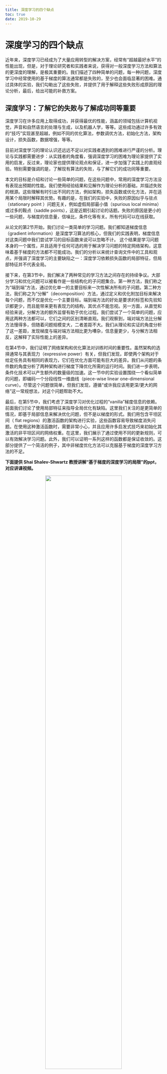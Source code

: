 ```yaml
---
title: 深度学习的四个缺点
toc: true
date: 2019-10-29
---
```

# 深度学习的四个缺点


近年来，深度学习已经成为了大量应用转型的解决方案，经常有“超越最好水平”的性能出现，但是，对于理论研究者和实践者来说，获得对一般深度学习方法和算法的更深度的理解，是极其重要的。我们描述了四种简单的问题，每一种问题，深度学习中经常使用的基于梯度的算法通常都是失败的，至少也会面临显著的困难。通过具体的实验，我们勾勒出了这些失败，并提供了用于解释这些失败形成原因的理论分析，最后，给出可能的补救方案。



## 深度学习：了解它的失败与了解成功同等重要


深度学习在许多应用上取得成功，并获得最优的性能，涵盖的领域包括计算机视觉，声音和自然语言的处理与生成，以及机器人学，等等。这些成功通过许多有效的“技巧”实现甚至超越，例如不同的优化算法，参数调优方法，初始化方法，架构设计，损失函数，数据增强，等等。



目前对深度学习的理论认识还远远不足以对实践者遇到的困难进行严谨的分析。理论与实践都需要进步：从实践者的角度看，强调深度学习的困难为理论家提供了实用的启发，反过来，理论家也提供理论观点和保证，进一步加强了实践上的直观经验。特别需要强调的是，了解现有算法的失败，与了解它们的成功同等重要。



本文的目标是介绍和讨论一些简单的问题，在这些问题中，常用的深度学习方法没有表现出预期的性能。我们使用经验结果和见解作为理论分析的基础，并描述失败的根源。这些理解有时引出不同的方法，例如架构，损失函数或优化方法，并在适用某个局限时解释其优势。有趣的是，在我们的实验中，失败的原因似乎与驻点（stationary point ）问题无关，例如虚假局部最小值（spurious local minima）或过多的鞍点（saddle points），这是近期引起讨论的话题。失败的原因是更小的一些问题，与梯度的信息量，信噪比，条件化等有关。所有代码可以在线获取。



从论文的第2节开始，我们讨论一类简单的学习问题。我们都知道梯度信息（gradient information）是深度学习算法的核心，但我们的实践表明，梯度信息对这类问题中我们尝试学习的目标函数来说可以忽略不计。 这个结果是学习问题本身的一个属性，并且适用于任何可选的用于解决学习问题的特定网络架构，这意味着基于梯度的方法都不可能成功。我们的分析以来统计查询文件中的工具和观点，并强调了深度学习的主要缺陷之一：深度学习依赖损失函数的局部特征，但局部特征并不代表全局。



接下来，在第3节中，我们解决了两种常见的学习方法之间存在的持续争议。大部分学习和优化问题可以被看作是一些结构化的子问题集合。第一种方法，我们称之为“端到端”方法，通过优化单一的主要目标来一次性解决所有的子问题。第二种方法，我们称之为“分解”（decomposition）方法，通过定义和优化附加目标来解决每个问题，而不仅是优化一个主要目标。端到端方法的好处是要求的标签和先验知识都更少，而且能带来更有表现力的结构，其优点不能忽视。另一方面，从直觉和经验来说，分解方法的额外监督有助于优化过程。我们尝试了一个简单的问题，应用这两种方法都可以，它们之间的区别清晰直观。我们观察到，端对端方法比分解方法慢得多，但随着问题规模变大，二者差距不大。我们从理论和实证的角度分析了这一差距，发现梯度与端对端方法相比更为嘈杂，信息量更少，与分解方法相反，这解释了实际性能上的差异。



在第4节中，我们证明了网络架构和优化算法对训练时间的重要性。虽然架构的选择通常与其表现力（expressive power）有关，但我们发现，即使两个架构对于给定任务具有相同的表现力，它们在优化方面可能有巨大的差异。我们从问题的条件数的角度分析了两种架构进行梯度下降优化所需的运行时间。我们进一步表明，条件化技术可以产生额外的数量级的加速。这一节中的实验设置围绕一个看似简单的问题，即编码一个分段线性一维曲线（piece-wise linear one-dimensional curve）。尽管这个问题很简单，但我们发现，遵循“或许我应该用更深/更大的网络”这一常规想法，对这个问题帮助不大。



最后，在第5节中，我们考虑了深度学习对优化过程的“vanilla”梯度信息的依赖。前面我们讨论了使用局部特征来指导全局优化有缺陷。这里我们关注的是更简单的情况，即基于局部信息来解决优化问题，但不是以梯度的形式。我们用包含平坦区间（ flat regions）的激活函数的架构进行实验，这些函数容易导致梯度消失问题。在使用这种激活函数时，需要非常小心，并且应用许多启发式技巧来初始化其激活的非平坦区间的网络权重。在这里，我们展示了通过使用不同的更新规则，可以有效解决学习问题。此外，我们可以证明一系列这样的函数都是保证收敛的。这部分提供了一个简洁的例子，其中非梯度优化方法可以克服基于梯度的深度学习方法的不足。





**下面提供 Shai Shalev-Shwartz 教授讲解“基于梯度的深度学习的局限”的ppt，对应讲课视频。**



<p align="center">
    <img width="70%" height="70%" src="http://images.iterate.site/blog/image/20191023/Flg8C0M0npLi.png?imageslim">
</p>



有一些简单的问题，但深度学习的标准算法不能很好地工作，甚至根本不工作。至少目前我们可能需要重新思考对算法的监督。深度学习算法并不能解决所有问题。这个 talk 尝试解释什么时候，以及为什么深度学习算法不工作。





**不能很好地工作的情况：**

- 需要对更好的结构/算法选择有先验知识

- 需要梯度更新规则之外的规则

- 需要分解问题，增加监督




**完全不工作的情况：**

- 没有“本地搜索”（local-search）算法可以工作
- 即使是“漂亮”的分布和指定好的模型也会不工作
- 过度参数化（也就是不正确的学习）





<p align="center">
    <img width="70%" height="70%" src="http://images.iterate.site/blog/image/20191023/DEPHS8wMpwyo.png?imageslim">
</p>



作者对深度学习算法失败的情况提供了4类例子。第一个例子是分段线性曲线（iece-wise linear curves）。第二个例子是flat activation；第三是端到端训练，这在优化部分可能失败；最后利用学习多种正交函数的问题进行更多的理论解释。





<p align="center">
    <img width="70%" height="70%" src="http://images.iterate.site/blog/image/20191023/Aox2WiQqg1sa.png?imageslim">
</p>



问题：训练一个分段曲线检波器



让我们来看一个非常简单的问题。给出一个分段线性曲线的表示，并给出分段线性曲线Y值的向量，我希望你给我求曲线的参数 a 和 θ。





<p align="center">
    <img width="70%" height="70%" src="http://images.iterate.site/blog/image/20191023/DN8u74cwrPNT.png?imageslim">
</p>



**第一个尝试：深度自编码器（Deep AutoEncoder）**



第一个尝试是使用深度自编码器。我们将学习一个编码网络，设为Ew₁。但它不能很好地工作。



这里你看到的蓝色是原始曲线，红色是编码和解码之后的曲线。经过500次迭代，它看起来结果很糟糕。执行更多的迭代，曲线开始变得更好。但即使在50000次迭代之后它仍然没有很准确。



















**第二个尝试：凸目标**



<p align="center">
    <img width="70%" height="70%" src="http://images.iterate.site/blog/image/20191023/yKM8qRidgNAz.png?imageslim">
</p>



**第三个尝试：卷积**





<p align="center">
    <img width="70%" height="70%" src="http://images.iterate.site/blog/image/20191023/5iuzE7T0glBA.png?imageslim">
</p>



结果好一点，但仍不是特别好





<p align="center">
    <img width="70%" height="70%" src="http://images.iterate.site/blog/image/20191023/8tkJQtvgRi9R.png?imageslim">
</p>



**第四个尝试：卷积+预处理**





<p align="center">
    <img width="70%" height="70%" src="http://images.iterate.site/blog/image/20191023/YiXlzXGf5YMH.png?imageslim">
</p>



终于，结果很好。



**注意：**

- 使用convnet可以进行有效的预处理
- 预估和使用 3×3 矩阵，而不是 n×n 矩阵





<p align="center">
    <img width="70%" height="70%" src="http://images.iterate.site/blog/image/20191023/k36bgyqmqn5V.png?imageslim">
</p>



**经验：**

- SGD 会特别慢
- 先验知识能够让我们：选择更好的架构（不失根据表现力，而是几何）；选择更好的算法（预处理的SGD）







**第二部分 扁平激活**





- 由于饱和激活（saturating activation）带来的梯度消失（例如，在RNN中）优化中的难题近似光滑。有时会有效，但是速度非常慢，且只有接近性的结果。通常是完全的失败。也许可以使用一个更深的网络，方法：端到端。但是，训练和测试的时间漫长。曲线没有得到很好地捕捉。
- Miticlass：问题捕捉边界“只向前”的反向传播
- 经验：局部搜索会起作用，但不需要梯度



<p align="center">
    <img width="70%" height="70%" src="http://images.iterate.site/blog/image/20191023/nn25ScVkgS4N.png?imageslim">
</p>

<p align="center">
    <img width="70%" height="70%" src="http://images.iterate.site/blog/image/20191023/K6pFIJPxSS5i.png?imageslim">
</p>

<p align="center">
    <img width="70%" height="70%" src="http://images.iterate.site/blog/image/20191023/0KAmKVRPNnwR.png?imageslim">
</p>

<p align="center">
    <img width="70%" height="70%" src="http://images.iterate.site/blog/image/20191023/fK5YYbH4THaF.png?imageslim">
</p>

<p align="center">
    <img width="70%" height="70%" src="http://images.iterate.site/blog/image/20191023/ubsBiPccw6NQ.png?imageslim">
</p>

<p align="center">
    <img width="70%" height="70%" src="http://images.iterate.site/blog/image/20191023/Ry75qdCgOEM0.png?imageslim">
</p>

<p align="center">
    <img width="70%" height="70%" src="http://images.iterate.site/blog/image/20191023/R54zWIcIid9n.png?imageslim">
</p>



**第三部分  端到端的训练**

- 端到端 VS. 分解
- 架构：Lenet 和 2层ReLU连接，由sigmoid 连接; 端到端的方法：在主要的目标上训练整个网络；分解方法：增强目标，具体到第一网格的损失，使用每个图像的标签
- 为什么端到端的训练不起作用：Bengio 和 Gulcehre在2016年曾进行过类似的训练。他们建议，可能是由于“局部最小化”的问题。但是，我们证明，并不是这个问题。
- 随机初始化中的信号到噪音比例（SNR）





<p align="center">
    <img width="70%" height="70%" src="http://images.iterate.site/blog/image/20191023/Dm8tOea5R1vd.png?imageslim">
</p>

<p align="center">
    <img width="70%" height="70%" src="http://images.iterate.site/blog/image/20191023/koCK0qoEIUSN.png?imageslim">
</p>

<p align="center">
    <img width="70%" height="70%" src="http://images.iterate.site/blog/image/20191023/iL8zDqGBGwJv.png?imageslim">
</p>

<p align="center">
    <img width="70%" height="70%" src="http://images.iterate.site/blog/image/20191023/SL4tJqToEjQr.png?imageslim">
</p>

<p align="center">
    <img width="70%" height="70%" src="http://images.iterate.site/blog/image/20191023/OIDdWLusyPLi.png?imageslim">
</p>



**第四部分  学习一些正交函数**

- 学习一些正交函数，让H成为经典正交函数的假设
- 使用基于梯度的深度学习来学习H
- 分析工具
- 在梯度中，包含了多少信息。定理。
- 证明概念
- 证明概念的过程
- 证明概念的过程
- 例子：奇偶函数
- 例子：奇偶函数
- 可视化描述：线性周期函数



<p align="center">
    <img width="70%" height="70%" src="http://images.iterate.site/blog/image/20191023/s7IdfivrNRfD.png?imageslim">
</p>

<p align="center">
    <img width="70%" height="70%" src="http://images.iterate.site/blog/image/20191023/sWtHMdHfHdR3.png?imageslim">
</p>

<p align="center">
    <img width="70%" height="70%" src="http://images.iterate.site/blog/image/20191023/MbrzbaNMvhdj.png?imageslim">
</p>

<p align="center">
    <img width="70%" height="70%" src="http://images.iterate.site/blog/image/20191023/p1SM51fhftLF.png?imageslim">
</p>

<p align="center">
    <img width="70%" height="70%" src="http://images.iterate.site/blog/image/20191023/PWfXkskHtgUo.png?imageslim">
</p>

<p align="center">
    <img width="70%" height="70%" src="http://images.iterate.site/blog/image/20191023/qu6ifSOvw85V.png?imageslim">
</p>

<p align="center">
    <img width="70%" height="70%" src="http://images.iterate.site/blog/image/20191023/KwBxQmlIUojs.png?imageslim">
</p>

<p align="center">
    <img width="70%" height="70%" src="http://images.iterate.site/blog/image/20191023/uYbElMgRRTai.png?imageslim">
</p>

<p align="center">
    <img width="70%" height="70%" src="http://images.iterate.site/blog/image/20191023/qUqfbxvsLp88.png?imageslim">
</p>

<p align="center">
    <img width="70%" height="70%" src="http://images.iterate.site/blog/image/20191023/TlBNkoKgVGJA.png?imageslim">
</p>

<p align="center">
    <img width="70%" height="70%" src="http://images.iterate.site/blog/image/20191023/6wVdFWKSfo3S.png?imageslim">
</p>


# 相关

- [以色列神秘AI研究力量：深度学习的四大失败（视频+论文+ppt下载）](https://mp.weixin.qq.com/s/_W7ES_AHi82xbazmwemFcA?)
